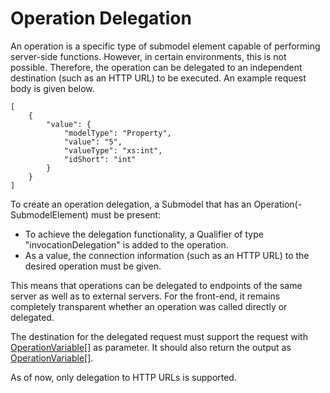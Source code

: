 # Operation Delegation
An operation is a specific type of submodel element capable of performing server-side functions. However, in certain environments, this is not possible. Therefore, the operation can be delegated to an independent destination (such as an HTTP URL) to be executed. An example request body is given below.

```
[
    {
        "value": {
            "modelType": "Property",
            "value": "5",
            "valueType": "xs:int",
            "idShort": "int"
        }
    }
]
```

To create an operation delegation, a Submodel that has an Operation(-SubmodelElement) must be present:
-	To achieve the delegation functionality, a Qualifier of type "invocationDelegation" is added to the operation.
-	As a value, the connection information (such as an HTTP URL) to the desired operation must be given.

This means that operations can be delegated to endpoints of the same server as well as to external servers. For the front-end, it remains completely transparent whether an operation was called directly or delegated.

The destination for the delegated request must support the request with [OperationVariable[]](https://github.com/eclipse-aas4j/aas4j/blob/2abf04bc01f80bceafa575cf85da429d5fe63918/model/src/main/java/org/eclipse/digitaltwin/aas4j/v3/model/OperationVariable.java#L31) as parameter. It should also return the output as [OperationVariable[]](https://github.com/eclipse-aas4j/aas4j/blob/2abf04bc01f80bceafa575cf85da429d5fe63918/model/src/main/java/org/eclipse/digitaltwin/aas4j/v3/model/OperationVariable.java#L31).

As of now, only delegation to HTTP URLs is supported.